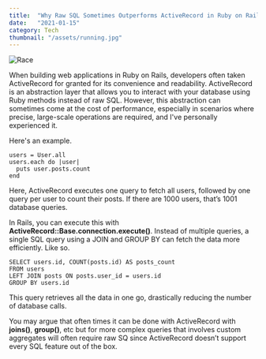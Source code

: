 ```yaml
---
title:  "Why Raw SQL Sometimes Outperforms ActiveRecord in Ruby on Rails"
date:   "2021-01-15"
category: Tech
thumbnail: "/assets/running.jpg"
---
```


![Race](/assets/running.jpg)

When building web applications in Ruby on Rails, developers often taken ActiveRecord for granted for its convenience and readability. ActiveRecord is an abstraction layer that allows you to interact with your database using Ruby methods instead of raw SQL. However, this abstraction can sometimes come at the cost of performance, especially in scenarios where precise, large-scale operations are required, and I've personally experienced it.

Here's an example.

```
users = User.all
users.each do |user|
  puts user.posts.count
end
```

Here, ActiveRecord executes one query to fetch all users, followed by one query per user to count their posts. If there are 1000 users, that’s 1001 database queries.

In Rails, you can execute this with **ActiveRecord::Base.connection.execute()**. Instead of multiple queries, a single SQL query using a JOIN and GROUP BY can fetch the data more efficiently. Like so.

```
SELECT users.id, COUNT(posts.id) AS posts_count
FROM users
LEFT JOIN posts ON posts.user_id = users.id
GROUP BY users.id
```

This query retrieves all the data in one go, drastically reducing the number of database calls.

You may argue that often times it can be done with ActiveRecord with **joins()**, **group()**, etc but for more complex queries that involves custom aggregates will often require raw SQ since ActiveRecord doesn’t support every SQL feature out of the box.
